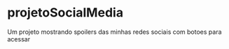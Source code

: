 # projetoSocialMedia
 Um projeto mostrando spoilers das minhas redes sociais com botoes para acessar
